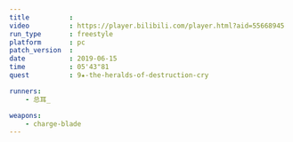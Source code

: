 ```yaml
---
title          :
video          : https://player.bilibili.com/player.html?aid=55668945
run_type       : freestyle
platform       : pc
patch_version  : 
date           : 2019-06-15
time           : 05'43"81
quest          : 9★-the-heralds-of-destruction-cry

runners:
    - 总耳_

weapons:
    - charge-blade
---
```

